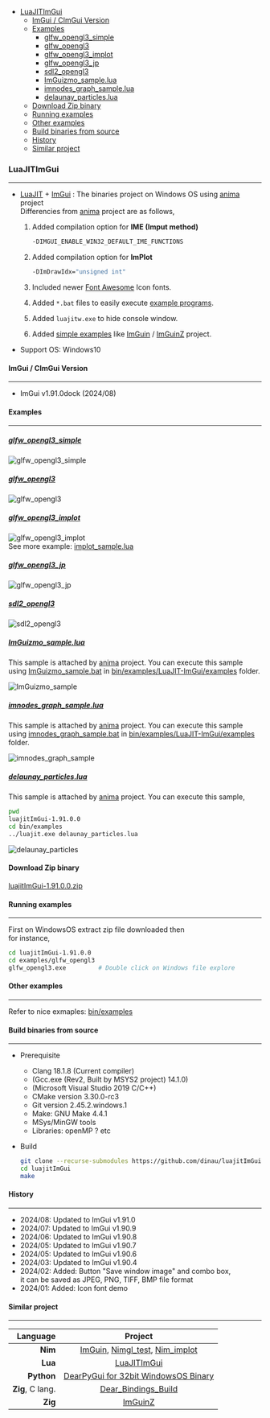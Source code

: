 <!-- START doctoc generated TOC please keep comment here to allow auto update -->
<!-- DON'T EDIT THIS SECTION, INSTEAD RE-RUN doctoc TO UPDATE -->

- [LuaJITImGui](#luajitimgui)
  - [ImGui / CImGui Version](#imgui--cimgui-version)
  - [Examples](#examples)
    - [glfw_opengl3_simple](#glfw_opengl3_simple)
    - [glfw_opengl3](#glfw_opengl3)
    - [glfw_opengl3_implot](#glfw_opengl3_implot)
    - [glfw_opengl3_jp](#glfw_opengl3_jp)
    - [sdl2_opengl3](#sdl2_opengl3)
    - [ImGuizmo_sample.lua](#imguizmo_samplelua)
    - [imnodes_graph_sample.lua](#imnodes_graph_samplelua)
    - [delaunay_particles.lua](#delaunay_particleslua)
  - [Download Zip binary](#download-zip-binary)
  - [Running examples](#running-examples)
  - [Other examples](#other-examples)
  - [Build binaries from source](#build-binaries-from-source)
  - [History](#history)
  - [Similar project](#similar-project)

<!-- END doctoc generated TOC please keep comment here to allow auto update -->

### LuaJITImGui

---

- [LuaJIT](https://luajit.org/) + [ImGui](https://github.com/ocornut/imgui) : The binaries project on Windows OS using [anima](https://github.com/sonoro1234/anima) project  
Differencies from [anima](https://github.com/sonoro1234/anima) project are as follows,
   1. Added compilation option for **IME (Imput method)**

      ```sh
      -DIMGUI_ENABLE_WIN32_DEFAULT_IME_FUNCTIONS
      ```

   1. Added compilation option for **ImPlot**

      ```sh
      -DImDrawIdx="unsigned int"
      ```

   1. Included newer [Font Awesome](https://fontawesome.com/search?m=free&o=r) Icon fonts.
   1. Added `*.bat` files to easily execute [example programs](bin/examples/LuaJIT-ImGui/examples). 
   1. Added `luajitw.exe` to hide console window.
   1. Added [simple examples](examples/) like [ImGuin](https://github.com/dinau/imguin) / [ImGuinZ](https://github.com/dinau/imguinz)  project.
- Support OS: Windows10

#### ImGui / CImGui Version

---

- ImGui v1.91.0dock (2024/08)

#### Examples

---

##### [glfw_opengl3_simple](examples/glfw_opengl3_simple/glfw_opengl3_simple.lua)  

![glfw_opengl3_simple](examples/img/glfw_opengl3_simple.png)

##### [glfw_opengl3](examples/glfw_opengl3/glfw_opengl3.lua)  

![glfw_opengl3](examples/img/glfw_opengl3.png)

##### [glfw_opengl3_implot](examples/glfw_opengl3_implot/glfw_opengl3_implot.lua)  

![glfw_opengl3_implot](examples/img/glfw_opengl3_implot.png)  
See more example: [implot_sample.lua](bin/examples/LuaJIT-ImGui/examples/implot_sample.lua)

##### [glfw_opengl3_jp](examples/glfw_opengl3_jp/glfw_opengl3_jp.lua)  

![glfw_opengl3_jp](examples/img/glfw_opengl3_jp.png)

##### [sdl2_opengl3](examples/sdl2_opengl3/sdl2_opengl3.lua)  

![sdl2_opengl3](examples/img/sdl2_opengl3.png)

##### [ImGuizmo_sample.lua](bin/examples/LuaJIT-ImGui/examples/ImGuizmo_sample.lua)

This sample is attached by [anima](https://github.com/sonoro1234/anima) project. You can execute this sample using
[ImGuizmo_sample.bat](bin/examples/LuaJIT-ImGui/examples/ImGuizmo_sample.bat)
in [bin/examples/LuaJIT-ImGui/examples](bin/examples/LuaJIT-ImGui/examples) folder.

![ImGuizmo_sample](examples/img/ImGuizmo_sample.png)

##### [imnodes_graph_sample.lua](bin/examples/LuaJIT-ImGui/examples/imnodes_graph_sample.lua)

This sample is attached by [anima](https://github.com/sonoro1234/anima) project. You can execute this sample using
[imnodes_graph_sample.bat](bin/examples/LuaJIT-ImGui/examples/imnodes_graph_sample.bat)
in [bin/examples/LuaJIT-ImGui/examples](bin/examples/LuaJIT-ImGui/examples) folder.

![imnodes_graph_sample](examples/img/imnodes_graph_sample.png)


##### [delaunay_particles.lua](bin/examples/delaunay_particles.lua)

This sample is attached by [anima](https://github.com/sonoro1234/anima) project. You can execute this sample,

```sh
pwd
luajitImGui-1.91.0.0
cd bin/examples
../luajit.exe delaunay_particles.lua
```

![delaunay_particles](examples/img/delaunay_particles.png)

#### Download Zip binary

[luajitImGui-1.91.0.0.zip](https://github.com/dinau/luajitImGui/archive/refs/tags/1.91.0.0.zip)  

#### Running examples

---

First on WindowsOS extract zip file downloaded then  
for instance,

```sh
cd luajitImGui-1.91.0.0
cd examples/glfw_opengl3
glfw_opengl3.exe         # Double click on Windows file explore
```

#### Other examples 

---

Refer to nice exmaples: [bin/examples](bin/examples)

#### Build binaries from source

---

- Prerequisite
   - Clang 18.1.8 (Current compiler)
   - (Gcc.exe (Rev2, Built by MSYS2 project) 14.1.0)
   - (Microsoft Visual Studio 2019 C/C++)
   - CMake version 3.30.0-rc3
   - Git version 2.45.2.windows.1
   - Make: GNU Make 4.4.1
   - MSys/MinGW tools
   - Libraries: openMP ? etc
- Build

   ```sh
   git clone --recurse-submodules https://github.com/dinau/luajitImGui
   cd luajitImGui
   make
   ```

#### History

---

- 2024/08: Updated to ImGui v1.91.0
- 2024/07: Updated to ImGui v1.90.9
- 2024/06: Updated to ImGui v1.90.8
- 2024/05: Updated to ImGui v1.90.7
- 2024/05: Updated to ImGui v1.90.6
- 2024/03: Updated to ImGui v1.90.4
- 2024/02: Added: Button "Save window image" and combo box,  
it can be saved as JPEG, PNG, TIFF, BMP file format
- 2024/01: Added: Icon font demo


#### Similar project

---

| Language             | Project                                                                                                                                         |
| -------------------: | :----------------------------------------------------------------:                                                                              |
| **Nim**              | [ImGuin](https://github.com/dinau/imguin), [Nimgl_test](https://github.com/dinau/nimgl_test), [Nim_implot](https://github.com/dinau/nim_implot) |
| **Lua**              | [LuaJITImGui](https://github.com/dinau/luajitImGui)                                                                                             |
| **Python**           | [DearPyGui for 32bit WindowsOS Binary](https://github.com/dinau/DearPyGui32/tree/win32)                                                         |
| **Zig**, C lang.     | [Dear_Bindings_Build](https://github.com/dinau/dear_bindings_build)                                                                             |
| **Zig**              | [ImGuinZ](https://github.com/dinau/imguinz)                                                                                         |
